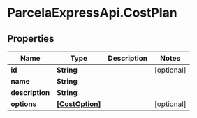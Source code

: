 # ParcelaExpressApi.CostPlan

## Properties

Name | Type | Description | Notes
------------ | ------------- | ------------- | -------------
**id** | **String** |  | [optional] 
**name** | **String** |  | 
**description** | **String** |  | 
**options** | [**[CostOption]**](CostOption.md) |  | [optional] 


